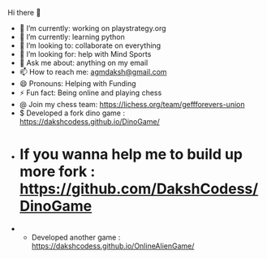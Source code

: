  Hi there 👋

- 🔭 I’m currently: working on playstrategy.org
- 🌱 I’m currently: learning python
- 👯 I’m looking to: collaborate on everything
- 🤔 I’m looking for: help with Mind Sports
- 💬 Ask me about: anything on my email 
- 📫 How to reach me: agmdaksh@gmail.com
- 😄 Pronouns: Helping with Funding
- ⚡ Fun fact: Being online and playing chess 
- @ Join my chess team: https://lichess.org/team/geffforevers-union
- $ Developed a fork dino game : https://dakshcodess.github.io/DinoGame/ 
- # If you wanna help me to build up more fork : https://github.com/DakshCodess/DinoGame 
- * Developed another game : https://dakshcodess.github.io/OnlineAlienGame/ 
